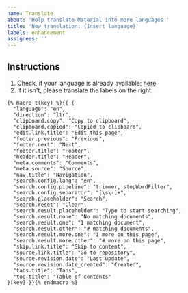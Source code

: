 ```yaml
---
name: Translate
about: 'Help translate Material into more languages '
title: 'New translation: {Insert language}'
labels: enhancement
assignees: ''
---
```


## Instructions

1. Check, if your language is already available: [here](https://bit.ly/33vFDD0)
2. If it isn't, please translate the labels on the right:

``` jinja
{% macro t(key) %}{{ {
  "language": "en",
  "direction": "ltr",
  "clipboard.copy": "Copy to clipboard",
  "clipboard.copied": "Copied to clipboard",
  "edit.link.title": "Edit this page",
  "footer.previous": "Previous",
  "footer.next": "Next",
  "footer.title": "Footer",
  "header.title": "Header",
  "meta.comments": "Comments",
  "meta.source": "Source",
  "nav.title": "Navigation",
  "search.config.lang": "en",
  "search.config.pipeline": "trimmer, stopWordFilter",
  "search.config.separator": "[\s\-]+",
  "search.placeholder": "Search",
  "search.reset": "Clear",
  "search.result.placeholder": "Type to start searching",
  "search.result.none": "No matching documents",
  "search.result.one": "1 matching document",
  "search.result.other": "# matching documents",
  "search.result.more.one": "1 more on this page",
  "search.result.more.other": "# more on this page",
  "skip.link.title": "Skip to content",
  "source.link.title": "Go to repository",
  "source.revision.date": "Last update",
  "source.revision.date_created": "Created",
  "tabs.title": "Tabs",
  "toc.title": "Table of contents"
}[key] }}{% endmacro %}
```

<!-- Thanks you! You've made Material for MkDocs even better! -->
